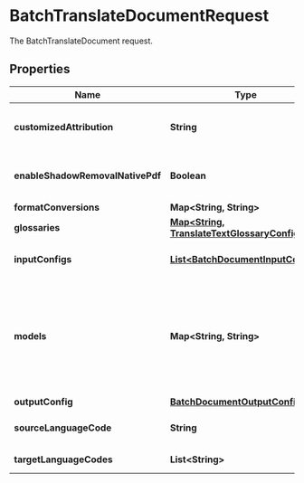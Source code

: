 

# BatchTranslateDocumentRequest

The BatchTranslateDocument request.

## Properties

| Name | Type | Description | Notes |
|------------ | ------------- | ------------- | -------------|
|**customizedAttribution** | **String** | Optional. This flag is to support user customized attribution. If not provided, the default is &#x60;Machine Translated by Google&#x60;. Customized attribution should follow rules in https://cloud.google.com/translate/attribution#attribution_and_logos |  [optional] |
|**enableShadowRemovalNativePdf** | **Boolean** | Optional. If true, use the text removal server to remove the shadow text on background image for native pdf translation. Shadow removal feature can only be enabled when is_translate_native_pdf_only: false &amp;&amp; pdf_native_only: false |  [optional] |
|**formatConversions** | **Map&lt;String, String&gt;** | Optional. |  [optional] |
|**glossaries** | [**Map&lt;String, TranslateTextGlossaryConfig&gt;**](TranslateTextGlossaryConfig.md) | Optional. Glossaries to be applied. It&#39;s keyed by target language code. |  [optional] |
|**inputConfigs** | [**List&lt;BatchDocumentInputConfig&gt;**](BatchDocumentInputConfig.md) | Required. Input configurations. The total number of files matched should be &lt;&#x3D; 100. The total content size to translate should be &lt;&#x3D; 100M Unicode codepoints. The files must use UTF-8 encoding. |  [optional] |
|**models** | **Map&lt;String, String&gt;** | Optional. The models to use for translation. Map&#39;s key is target language code. Map&#39;s value is the model name. Value can be a built-in general model, or an AutoML Translation model. The value format depends on model type: - AutoML Translation models: &#x60;projects/{project-number-or-id}/locations/{location-id}/models/{model-id}&#x60; - General (built-in) models: &#x60;projects/{project-number-or-id}/locations/{location-id}/models/general/nmt&#x60;, If the map is empty or a specific model is not requested for a language pair, then default google model (nmt) is used. |  [optional] |
|**outputConfig** | [**BatchDocumentOutputConfig**](BatchDocumentOutputConfig.md) |  |  [optional] |
|**sourceLanguageCode** | **String** | Required. The BCP-47 language code of the input document if known, for example, \&quot;en-US\&quot; or \&quot;sr-Latn\&quot;. Supported language codes are listed in [Language Support](https://cloud.google.com/translate/docs/languages). |  [optional] |
|**targetLanguageCodes** | **List&lt;String&gt;** | Required. The BCP-47 language code to use for translation of the input document. Specify up to 10 language codes here. |  [optional] |



